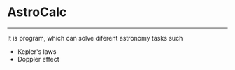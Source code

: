 # AstroCalc
***
It is program, which can solve diferent astronomy tasks such 
* Kepler's laws
* Doppler effect
